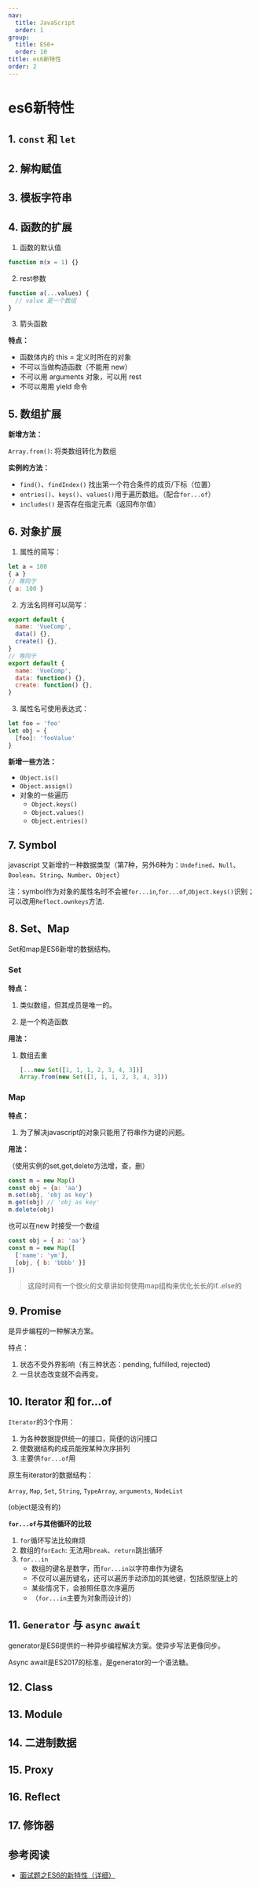 ```yaml
---
nav:
  title: JavaScript
  order: 1
group:
  title: ES6+
  order: 10
title: es6新特性
order: 2
---
```


# es6新特性

## 1.  `const` 和 `let`

## 2. 解构赋值

## 3. 模板字符串

## 4. 函数的扩展

1. 函数的默认值

```js
function m(x = 1) {}
```

2. rest参数

```js
function a(...values) {
  // value 是一个数组
}
```

3. 箭头函数

**特点：**

- 函数体内的 this = 定义时所在的对象
- 不可以当做构造函数（不能用 new）
- 不可以用 arguments 对象，可以用 rest
- 不可以用用 yield 命令

## 5. 数组扩展

**新增方法：**

`Array.from()`: 将类数组转化为数组

**实例的方法：**

- `find()`、`findIndex()` 找出第一个符合条件的成页/下标（位置）
- `entries()`、`keys()`、`values()`用于遍历数组。（配合`for...of`）
- `includes()` 是否存在指定元素（返回布尔值）

## 6. 对象扩展

1. 属性的简写：

```js
let a = 100
{ a }
// 等同于
{ a: 100 }
```

2. 方法名同样可以简写：

```js
export default {
  name: 'VueComp',
  data() {},
  create() {},
}
// 等同于
export default {
  name: 'VueComp',
  data: function() {},
  create: function() {},
}
```

3. 属性名可使用表达式：

```js
let foo = 'foo'
let obj = {
  [foo]: 'fooValue'
} 
```

**新增一些方法：**

- `Object.is()`
- `Object.assign()`
- 对象的一些遍历
  - `Object.keys()`
  - `Object.values()`
  - `Object.entries()`

## 7. Symbol

javascript 又新增的一种数据类型（第7种，另外6种为：`Undefined`、`Null`、`Boolean`、`String`、`Number`、`Object`）

注：symbol作为对象的属性名时不会被`for...in`,`for...of`,`Object.keys()`识别；可以改用`Reflect.ownkeys`方法.

## 8. Set、Map

Set和map是ES6新增的数据结构。

### Set

**特点：**

1. 类似数组，但其成员是唯一的。

2. 是一个构造函数

**用法：**

1. 数组去重

   ```js
   [...new Set([1, 1, 1, 2, 3, 4, 3])]
   Array.from(new Set([1, 1, 1, 2, 3, 4, 3]))
   ```

### Map

**特点：**

1. 为了解决javascript的对象只能用了符串作为键的问题。

**用法：**

（使用实例的set,get,delete方法增，查，删）

```js
const m = new Map()
const obj = {a: 'aa'}
m.set(obj, 'obj as key')
m.get(obj) // 'obj as key'
m.delete(obj)
```

也可以在new 时接受一个数组

```js
const obj = { a: 'aa'}
const m = new Map([
  ['name': 'ym'],
  [obj, { b: 'bbbb' }]
])
```

> 这段时间有一个很火的文章讲如何使用map组构来优化长长的if..else的

## 9. Promise

是异步编程的一种解决方案。

特点：

1. 状态不受外界影响（有三种状态：pending, fulfilled, rejected)
2. 一旦状态改变就不会再变。

## 10. Iterator 和 for...of

`Iterator`的3个作用：

1. 为各种数据提供统一的接口，简便的访问接口
2. 使数据结构的成员能按某种次序排列
3. 主要供`for...of`用

原生有iterator的数据结构：

`Array`, `Map`, `Set`, `String`, `TypeArray`, `arguments`, `NodeList`

(object是没有的)

**`for...of`与其他循环的比较**

1. `for`循环写法比较麻烦
2. 数组的`forEach`: 无法用`break`、`return`跳出循环
3. `for...in`
   - 数组的键名是数字，而`for...in`以字符串作为键名
   - 不仅可以遍历键名，还可以遍历手动添加的其他键，包括原型链上的
   - 某些情况下，会按照任意次序遍历
   - （`for...in`主要为对象而设计的）

## 11. `Generator` 与 `async` `await`

generator是ES6提供的一种异步编程解决方案。使异步写法更像同步。

Async await是ES2017的标准，是generator的一个语法糖。

## 12. Class

## 13. Module

## 14. 二进制数据

## 15. Proxy

## 16. Reflect

## 17. 修饰器

## 参考阅读

- [面试题之ES6的新特性（详细）](https://zhuanlan.zhihu.com/p/235025429)
